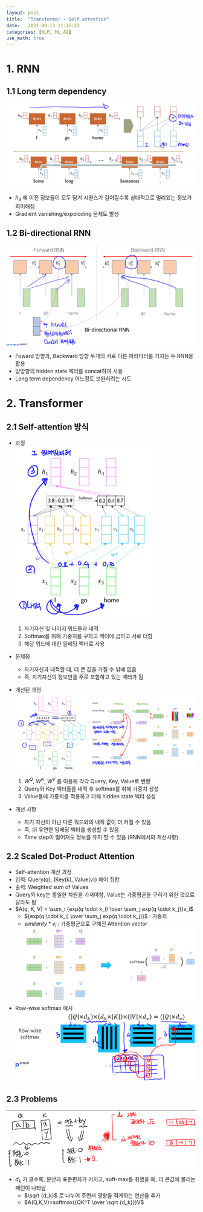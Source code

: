 ```yaml
---
layout: post
title:  "Transformer - Self attention"
date:   2021-09-13 11:15:22
categories: [NLP, ML_AI]
use_math: true
---
```


# 1. RNN 
## 1.1 Long term dependency
![](/assets/image/ustagelv2/w7_d1_1.PNG)
* $h_3$ 에 이전 정보들이 모두 담겨 시퀀스가 길어질수록 상대적으로 멀리있는 정보가 희미해짐
* Gradient vanishing/expoloding 문제도 발생

## 1.2 Bi-directional RNN
![](/assets/image/ustagelv2/w7_d1_2.PNG)
* Foward 방향과, Backward 방향 두개의 서로 다른 파라미터를 가지는 두 RNN을 활용
* 양방향의 hidden state 벡터를 concat하여 사용
* Long term dependency 어느정도 보완하려는 시도

# 2. Transformer
## 2.1 Self-attention 방식
* 과정  
	![](/assets/image/ustagelv2/w7_d1_3.PNG)
	1. 자기자신 및 나머지 워드들과 내적
	2. Softmax를 취해 가중치를 구하고 벡터에 곱하고 서로 더함
	3. 해당 워드에 대한 임베딩 벡터로 사용
* 문제점
	* 자기자신과 내적할 때, 더 큰 값을 가질 수 밖에 없음
	* 즉, 자기자신의 정보만을 주로 포함하고 있는 벡터가 됨

* 개선된 과정
	![](/assets/image/ustagelv2/w7_d1_4.PNG)
	1. $W^Q, \ W^K, \ W^V$ 를 이용해 각각 Query, Key, Value로 변환
	2. Query와 Key 벡터들을 내적 후 softmax를 취해 가중치 생성
	3. Value들에 가중치를 적용하고 더해 hidden state 벡터 생성
* 개선 사항
	* 자기 자신이 아닌 다른 워드와의 내적 값이 더 커질 수 있음
	* 즉, 더 유연한 임베딩 벡터를 생성할 수 있음
	* Time step이 멀어져도 정보를 유지 할 수 있음 (RNN에서의 개선사항)

## 2.2 Scaled Dot-Product Attention
* Self-attention 계산 과정
* 입력: Query(q), (Key(k), Value(v)) 페어 집합
* 출력: Weighted sum of Values
* Query와 key는 동일한 차원을 가져야함, Value는 가중평균을 구하기 위한 것으로 달라도 됨
* $A(q, K, V) = \sum_i {exp(q \cdot k_i) \over \sum_j exp(q \cdot k_j)}v_i$
	* ${exp(q \cdot k_i) \over \sum_j exp(q \cdot k_j)}$ : 가중치
	* $similarity * v_i$ : 가중평균으로 구해진 Attention vector  
	![](/assets/image/ustagelv2/w7_d1_6.PNG)
* Row-wise softmax 예시  
	![](/assets/image/ustagelv2/w7_d1_5.PNG)

## 2.3 Problems
![](/assets/image/ustagelv2/w7_d1_7.PNG)
* $d_k$ 가 클수록, 분산과 표준편차가 커지고, soft-max를 취했을 때, 더 큰값에 몰리는 패턴이 나타남
	* $\sqrt {d_k}$ 로 나누어 주면서 영향을 적게하는 연산을 추가
	* $A(Q,K,V)=softmax({QK^T \over \sqrt {d_k}})V$